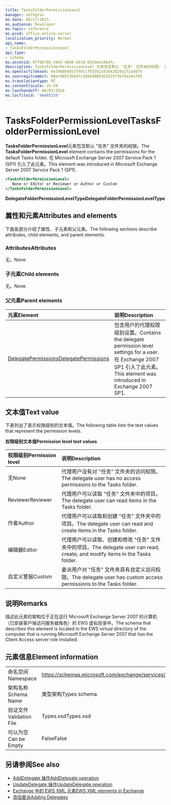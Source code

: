 ```yaml
---
title: TasksFolderPermissionLevel
manager: sethgros
ms.date: 09/17/2015
ms.audience: Developer
ms.topic: reference
ms.prod: office-online-server
localization_priority: Normal
api_name:
- TasksFolderPermissionLevel
api_type:
- schema
ms.assetid: 0f70b79b-3443-4048-b410-692d4e2464fc
description: TasksFolderPermissionLevel 元素包含默认 "任务" 文件夹的权限。 在 Microsoft Exchange Server 2007 Service Pack 1 (SP1) 引入了此元素。
ms.openlocfilehash: 6e3988698575f0c1f935922d1642829a1f1addf9
ms.sourcegitcommit: 88ec988f2bb67c1866d06b361615f3674a24e795
ms.translationtype: MT
ms.contentlocale: zh-CN
ms.lasthandoff: 06/03/2020
ms.locfileid: "44465329"
---
```

# <a name="tasksfolderpermissionlevel"></a><span data-ttu-id="c4c51-104">TasksFolderPermissionLevel</span><span class="sxs-lookup"><span data-stu-id="c4c51-104">TasksFolderPermissionLevel</span></span>

<span data-ttu-id="c4c51-105">**TasksFolderPermissionLevel**元素包含默认 "任务" 文件夹的权限。</span><span class="sxs-lookup"><span data-stu-id="c4c51-105">The **TasksFolderPermissionLevel** element contains the permissions for the default Tasks folder.</span></span> <span data-ttu-id="c4c51-106">在 Microsoft Exchange Server 2007 Service Pack 1 (SP1) 引入了此元素。</span><span class="sxs-lookup"><span data-stu-id="c4c51-106">This element was introduced in Microsoft Exchange Server 2007 Service Pack 1 (SP1).</span></span> 
  
```xml
<TasksFolderPermissionLevel>
   None or Editor or Reviewer or Author or Custom
</TasksFolderPermissionLevel>
```

<span data-ttu-id="c4c51-107">**DelegateFolderPermissionLevelType**</span><span class="sxs-lookup"><span data-stu-id="c4c51-107">**DelegateFolderPermissionLevelType**</span></span>

## <a name="attributes-and-elements"></a><span data-ttu-id="c4c51-108">属性和元素</span><span class="sxs-lookup"><span data-stu-id="c4c51-108">Attributes and elements</span></span>

<span data-ttu-id="c4c51-109">下面各部分介绍了属性、子元素和父元素。</span><span class="sxs-lookup"><span data-stu-id="c4c51-109">The following sections describe attributes, child elements, and parent elements.</span></span>
  
### <a name="attributes"></a><span data-ttu-id="c4c51-110">Attributes</span><span class="sxs-lookup"><span data-stu-id="c4c51-110">Attributes</span></span>

<span data-ttu-id="c4c51-111">无。</span><span class="sxs-lookup"><span data-stu-id="c4c51-111">None.</span></span>
  
### <a name="child-elements"></a><span data-ttu-id="c4c51-112">子元素</span><span class="sxs-lookup"><span data-stu-id="c4c51-112">Child elements</span></span>

<span data-ttu-id="c4c51-113">无。</span><span class="sxs-lookup"><span data-stu-id="c4c51-113">None.</span></span>
  
### <a name="parent-elements"></a><span data-ttu-id="c4c51-114">父元素</span><span class="sxs-lookup"><span data-stu-id="c4c51-114">Parent elements</span></span>

|<span data-ttu-id="c4c51-115">**元素**</span><span class="sxs-lookup"><span data-stu-id="c4c51-115">**Element**</span></span>|<span data-ttu-id="c4c51-116">**说明**</span><span class="sxs-lookup"><span data-stu-id="c4c51-116">**Description**</span></span>|
|:-----|:-----|
|[<span data-ttu-id="c4c51-117">DelegatePermissions</span><span class="sxs-lookup"><span data-stu-id="c4c51-117">DelegatePermissions</span></span>](delegatepermissions.md) <br/> |<span data-ttu-id="c4c51-118">包含用户的代理权限级别设置。</span><span class="sxs-lookup"><span data-stu-id="c4c51-118">Contains the delegate permission level settings for a user.</span></span> <span data-ttu-id="c4c51-119">在 Exchange 2007 SP1 引入了此元素。</span><span class="sxs-lookup"><span data-stu-id="c4c51-119">This element was introduced in Exchange 2007 SP1.</span></span>  <br/> |
   
## <a name="text-value"></a><span data-ttu-id="c4c51-120">文本值</span><span class="sxs-lookup"><span data-stu-id="c4c51-120">Text value</span></span>

<span data-ttu-id="c4c51-121">下表列出了表示权限级别的文本值。</span><span class="sxs-lookup"><span data-stu-id="c4c51-121">The following table lists the text values that represent the permission levels.</span></span>
  
<span data-ttu-id="c4c51-122">**权限级别文本值**</span><span class="sxs-lookup"><span data-stu-id="c4c51-122">**Permission level text values**</span></span>

|<span data-ttu-id="c4c51-123">**权限级别**</span><span class="sxs-lookup"><span data-stu-id="c4c51-123">**Permission level**</span></span>|<span data-ttu-id="c4c51-124">**说明**</span><span class="sxs-lookup"><span data-stu-id="c4c51-124">**Description**</span></span>|
|:-----|:-----|
|<span data-ttu-id="c4c51-125">无</span><span class="sxs-lookup"><span data-stu-id="c4c51-125">None</span></span>  <br/> |<span data-ttu-id="c4c51-126">代理用户没有对 "任务" 文件夹的访问权限。</span><span class="sxs-lookup"><span data-stu-id="c4c51-126">The delegate user has no access permissions to the Tasks folder.</span></span>  <br/> |
|<span data-ttu-id="c4c51-127">Reviewer</span><span class="sxs-lookup"><span data-stu-id="c4c51-127">Reviewer</span></span>  <br/> |<span data-ttu-id="c4c51-128">代理用户可以读取 "任务" 文件夹中的项目。</span><span class="sxs-lookup"><span data-stu-id="c4c51-128">The delegate user can read items in the Tasks folder.</span></span>  <br/> |
|<span data-ttu-id="c4c51-129">作者</span><span class="sxs-lookup"><span data-stu-id="c4c51-129">Author</span></span>  <br/> |<span data-ttu-id="c4c51-130">代理用户可以读取和创建 "任务" 文件夹中的项目。</span><span class="sxs-lookup"><span data-stu-id="c4c51-130">The delegate user can read and create items in the Tasks folder.</span></span>  <br/> |
|<span data-ttu-id="c4c51-131">编辑器</span><span class="sxs-lookup"><span data-stu-id="c4c51-131">Editor</span></span>  <br/> |<span data-ttu-id="c4c51-132">代理用户可以读取、创建和修改 "任务" 文件夹中的项目。</span><span class="sxs-lookup"><span data-stu-id="c4c51-132">The delegate user can read, create, and modify items in the Tasks folder.</span></span>  <br/> |
|<span data-ttu-id="c4c51-133">自定义警报</span><span class="sxs-lookup"><span data-stu-id="c4c51-133">Custom</span></span>  <br/> |<span data-ttu-id="c4c51-134">委派用户对 "任务" 文件夹具有自定义访问权限。</span><span class="sxs-lookup"><span data-stu-id="c4c51-134">The delegate user has custom access permissions to the Tasks folder.</span></span>  <br/> |
   
## <a name="remarks"></a><span data-ttu-id="c4c51-135">说明</span><span class="sxs-lookup"><span data-stu-id="c4c51-135">Remarks</span></span>

<span data-ttu-id="c4c51-136">描述此元素的架构位于正在运行 Microsoft Exchange Server 2007 的计算机（已安装客户端访问服务器角色）的 EWS 虚拟目录中。</span><span class="sxs-lookup"><span data-stu-id="c4c51-136">The schema that describes this element is located in the EWS virtual directory of the computer that is running Microsoft Exchange Server 2007 that has the Client Access server role installed.</span></span>
  
## <a name="element-information"></a><span data-ttu-id="c4c51-137">元素信息</span><span class="sxs-lookup"><span data-stu-id="c4c51-137">Element information</span></span>

|||
|:-----|:-----|
|<span data-ttu-id="c4c51-138">命名空间</span><span class="sxs-lookup"><span data-stu-id="c4c51-138">Namespace</span></span>  <br/> |https://schemas.microsoft.com/exchange/services/2006/types  <br/> |
|<span data-ttu-id="c4c51-139">架构名称</span><span class="sxs-lookup"><span data-stu-id="c4c51-139">Schema Name</span></span>  <br/> |<span data-ttu-id="c4c51-140">类型架构</span><span class="sxs-lookup"><span data-stu-id="c4c51-140">Types schema</span></span>  <br/> |
|<span data-ttu-id="c4c51-141">验证文件</span><span class="sxs-lookup"><span data-stu-id="c4c51-141">Validation File</span></span>  <br/> |<span data-ttu-id="c4c51-142">Types.xsd</span><span class="sxs-lookup"><span data-stu-id="c4c51-142">Types.xsd</span></span>  <br/> |
|<span data-ttu-id="c4c51-143">可以为空</span><span class="sxs-lookup"><span data-stu-id="c4c51-143">Can be Empty</span></span>  <br/> |<span data-ttu-id="c4c51-144">False</span><span class="sxs-lookup"><span data-stu-id="c4c51-144">False</span></span>  <br/> |
   
## <a name="see-also"></a><span data-ttu-id="c4c51-145">另请参阅</span><span class="sxs-lookup"><span data-stu-id="c4c51-145">See also</span></span>

- [<span data-ttu-id="c4c51-146">AddDelegate 操作</span><span class="sxs-lookup"><span data-stu-id="c4c51-146">AddDelegate operation</span></span>](adddelegate-operation.md)
- [<span data-ttu-id="c4c51-147">UpdateDelegate 操作</span><span class="sxs-lookup"><span data-stu-id="c4c51-147">UpdateDelegate operation</span></span>](updatedelegate-operation.md)
- [<span data-ttu-id="c4c51-148">Exchange 中的 EWS XML 元素</span><span class="sxs-lookup"><span data-stu-id="c4c51-148">EWS XML elements in Exchange</span></span>](ews-xml-elements-in-exchange.md)
- [<span data-ttu-id="c4c51-149">添加委派</span><span class="sxs-lookup"><span data-stu-id="c4c51-149">Adding Delegates</span></span>](https://msdn.microsoft.com/library/3a744150-66a3-4a13-9433-793603ba5038%28Office.15%29.aspx)


